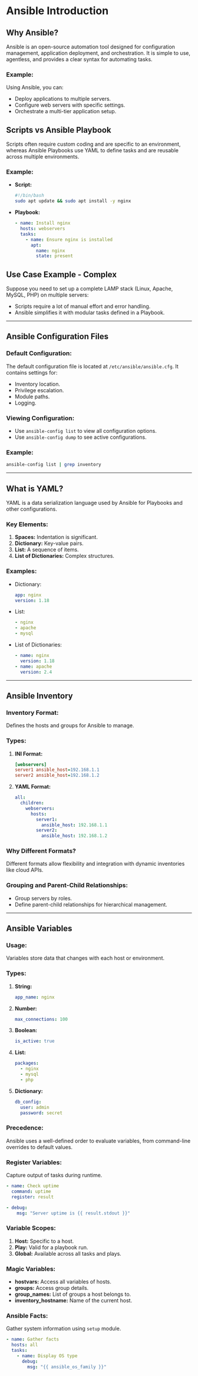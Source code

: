 # Ansible Introduction

## Why Ansible?
Ansible is an open-source automation tool designed for configuration management, application deployment, and orchestration. It is simple to use, agentless, and provides a clear syntax for automating tasks.

### Example:
Using Ansible, you can:
- Deploy applications to multiple servers.
- Configure web servers with specific settings.
- Orchestrate a multi-tier application setup.

## Scripts vs Ansible Playbook
Scripts often require custom coding and are specific to an environment, whereas Ansible Playbooks use YAML to define tasks and are reusable across multiple environments.

### Example:
- **Script:**
  ```bash
  #!/bin/bash
  sudo apt update && sudo apt install -y nginx
  ```
- **Playbook:**
  ```yaml
  - name: Install nginx
    hosts: webservers
    tasks:
      - name: Ensure nginx is installed
        apt:
          name: nginx
          state: present
  ```

## Use Case Example - Complex
Suppose you need to set up a complete LAMP stack (Linux, Apache, MySQL, PHP) on multiple servers:
- Scripts require a lot of manual effort and error handling.
- Ansible simplifies it with modular tasks defined in a Playbook.

---

## Ansible Configuration Files

### Default Configuration:
The default configuration file is located at `/etc/ansible/ansible.cfg`. It contains settings for:
- Inventory location.
- Privilege escalation.
- Module paths.
- Logging.

### Viewing Configuration:
- Use `ansible-config list` to view all configuration options.
- Use `ansible-config dump` to see active configurations.

### Example:
```bash
ansible-config list | grep inventory
```

---

## What is YAML?
YAML is a data serialization language used by Ansible for Playbooks and other configurations.

### Key Elements:
1. **Spaces:** Indentation is significant.
2. **Dictionary:** Key-value pairs.
3. **List:** A sequence of items.
4. **List of Dictionaries:** Complex structures.

### Examples:
- Dictionary:
  ```yaml
  app: nginx
  version: 1.18
  ```
- List:
  ```yaml
  - nginx
  - apache
  - mysql
  ```
- List of Dictionaries:
  ```yaml
  - name: nginx
    version: 1.18
  - name: apache
    version: 2.4
  ```

---

## Ansible Inventory

### Inventory Format:
Defines the hosts and groups for Ansible to manage.

### Types:
1. **INI Format:**
   ```ini
   [webservers]
   server1 ansible_host=192.168.1.1
   server2 ansible_host=192.168.1.2
   ```
2. **YAML Format:**
   ```yaml
   all:
     children:
       webservers:
         hosts:
           server1:
             ansible_host: 192.168.1.1
           server2:
             ansible_host: 192.168.1.2
   ```

### Why Different Formats?
Different formats allow flexibility and integration with dynamic inventories like cloud APIs.

### Grouping and Parent-Child Relationships:
- Group servers by roles.
- Define parent-child relationships for hierarchical management.

---

## Ansible Variables

### Usage:
Variables store data that changes with each host or environment.

### Types:
1. **String:**
   ```yaml
   app_name: nginx
   ```
2. **Number:**
   ```yaml
   max_connections: 100
   ```
3. **Boolean:**
   ```yaml
   is_active: true
   ```
4. **List:**
   ```yaml
   packages:
     - nginx
     - mysql
     - php
   ```
5. **Dictionary:**
   ```yaml
   db_config:
     user: admin
     password: secret
   ```

### Precedence:
Ansible uses a well-defined order to evaluate variables, from command-line overrides to default values.

### Register Variables:
Capture output of tasks during runtime.

```yaml
- name: Check uptime
  command: uptime
  register: result

- debug:
    msg: "Server uptime is {{ result.stdout }}"
```

### Variable Scopes:
1. **Host:** Specific to a host.
2. **Play:** Valid for a playbook run.
3. **Global:** Available across all tasks and plays.

### Magic Variables:
- **hostvars:** Access all variables of hosts.
- **groups:** Access group details.
- **group_names:** List of groups a host belongs to.
- **inventory_hostname:** Name of the current host.

### Ansible Facts:
Gather system information using `setup` module.

```yaml
- name: Gather facts
  hosts: all
  tasks:
    - name: Display OS type
      debug:
        msg: "{{ ansible_os_family }}"
